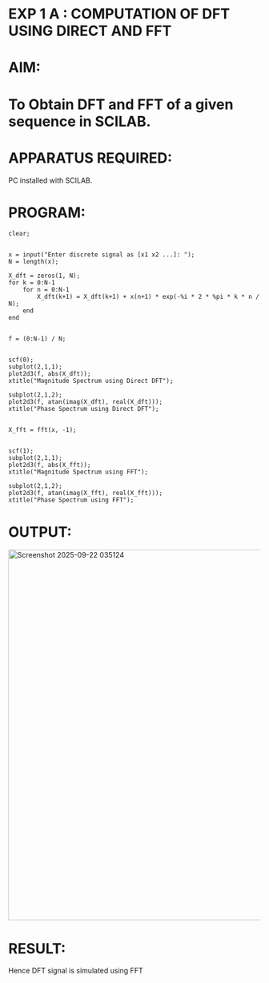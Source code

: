 # EXP 1 A : COMPUTATION OF DFT USING DIRECT AND FFT

# AIM: 

# To Obtain DFT and FFT of a given sequence in SCILAB. 

# APPARATUS REQUIRED: 
PC installed with SCILAB. 

# PROGRAM: 
```clc;
clear;


x = input("Enter discrete signal as [x1 x2 ...]: ");
N = length(x);

X_dft = zeros(1, N);
for k = 0:N-1
    for n = 0:N-1
        X_dft(k+1) = X_dft(k+1) + x(n+1) * exp(-%i * 2 * %pi * k * n / N);
    end
end


f = (0:N-1) / N;


scf(0);
subplot(2,1,1);
plot2d3(f, abs(X_dft));
xtitle("Magnitude Spectrum using Direct DFT");

subplot(2,1,2);
plot2d3(f, atan(imag(X_dft), real(X_dft)));
xtitle("Phase Spectrum using Direct DFT");


X_fft = fft(x, -1);


scf(1);
subplot(2,1,1);
plot2d3(f, abs(X_fft));
xtitle("Magnitude Spectrum using FFT");

subplot(2,1,2);
plot2d3(f, atan(imag(X_fft), real(X_fft)));
xtitle("Phase Spectrum using FFT");
```
# OUTPUT: 
<img width="920" height="740" alt="Screenshot 2025-09-22 035124" src="https://github.com/user-attachments/assets/f11508aa-5144-4e5d-9eec-82f3f018242e" />


# RESULT: 
Hence DFT signal is simulated using FFT
